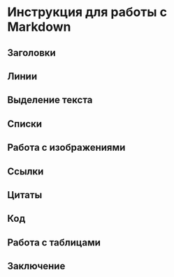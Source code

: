 # Инструкция для работы с Markdown

## Заголовки
## Линии

## Выделение текста
## Списки

## Работа с изображениями

## Ссылки

## Цитаты 

## Код

## Работа с таблицами

## Заключение